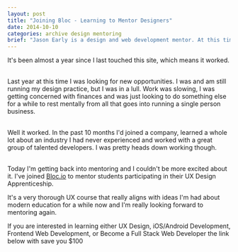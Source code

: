 ```yaml
---
layout: post
title: "Joining Bloc - Learning to Mentor Designers"
date: 2014-10-10
categories: archive design mentoring
brief: "Jason Early is a design and web development mentor. At this time he was working with Bloc but has since moved on to working with General Assembly."
---
```


It's been almost a year since I last touched this site, which means it worked.  
<br/>

Last year at this time I was looking for new opportunities. I was and am still running my design practice, but I was in a lull. Work was slowing, I was getting concerned with finances and was just looking to do something else for a while to rest mentally from all that goes into running a single person business.  
<br/>

Well it worked. In the past 10 months I'd joined a company, learned a whole lot about an industry I had never experienced and worked with a great group of talented developers. I was pretty heads down working though.  
<br/>

Today I'm getting back into mentoring and I couldn't be more excited about it. I've joined [Bloc.io](https://www.bloc.io/?ref_token=MjI4Njk2OQ "Bloc.io") to mentor students participating in their UX Design Apprenticeship.
<br/>

It's a very thorough UX course that really aligns with ideas I'm had about modern education for a while now and I'm really looking forward to mentoring again.
<br/>

If you are interested in learning either UX Design, iOS/Android Development, Frontend Web Development, or Become a Full Stack Web Developer the link below with save you \$100  
<br/>

<!-- [Join Bloc.io](https://www.bloc.io/?ref_token=MjI4Njk2OQ "Save $100 on your Bloc Apprenticeship") and save $100 on your Bloc Apprenticeship. -->
<br/>
